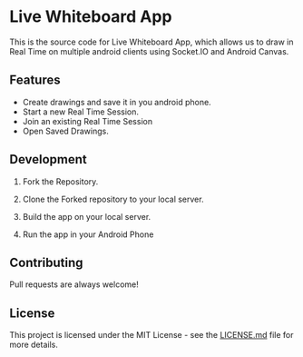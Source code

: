 # Live Whiteboard App

This is the source code for Live Whiteboard App, which allows us to draw in Real Time on multiple android clients using Socket.IO and Android Canvas.

## Features

* Create drawings and save it in you android phone.
* Start a new Real Time Session.
* Join an existing Real Time Session
* Open Saved Drawings.

## Development

1) Fork the Repository.

2) Clone the Forked repository to your local server. 

3) Build the app on your local server.

4) Run the app in your Android Phone

## Contributing

Pull requests are always welcome!

## License

This project is licensed under the MIT License - see the [LICENSE.md](LICENSE) file for more details.
